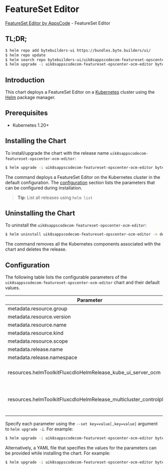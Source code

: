 # FeatureSet Editor

[FeatureSet Editor by AppsCode](https://byte.builders) - FeatureSet Editor

## TL;DR;

```bash
$ helm repo add bytebuilders-ui https://bundles.byte.builders/ui/
$ helm repo update
$ helm search repo bytebuilders-ui/uik8sappscodecom-featureset-opscenter-ocm-editor --version=v0.4.18
$ helm upgrade -i uik8sappscodecom-featureset-opscenter-ocm-editor bytebuilders-ui/uik8sappscodecom-featureset-opscenter-ocm-editor -n default --create-namespace --version=v0.4.18
```

## Introduction

This chart deploys a FeatureSet Editor on a [Kubernetes](http://kubernetes.io) cluster using the [Helm](https://helm.sh) package manager.

## Prerequisites

- Kubernetes 1.20+

## Installing the Chart

To install/upgrade the chart with the release name `uik8sappscodecom-featureset-opscenter-ocm-editor`:

```bash
$ helm upgrade -i uik8sappscodecom-featureset-opscenter-ocm-editor bytebuilders-ui/uik8sappscodecom-featureset-opscenter-ocm-editor -n default --create-namespace --version=v0.4.18
```

The command deploys a FeatureSet Editor on the Kubernetes cluster in the default configuration. The [configuration](#configuration) section lists the parameters that can be configured during installation.

> **Tip**: List all releases using `helm list`

## Uninstalling the Chart

To uninstall the `uik8sappscodecom-featureset-opscenter-ocm-editor`:

```bash
$ helm uninstall uik8sappscodecom-featureset-opscenter-ocm-editor -n default
```

The command removes all the Kubernetes components associated with the chart and deletes the release.

## Configuration

The following table lists the configurable parameters of the `uik8sappscodecom-featureset-opscenter-ocm-editor` chart and their default values.

|                             Parameter                              | Description |                                                                                                                                                                                                                                                                                                                                                                                                                                                                                                                                                                Default                                                                                                                                                                                                                                                                                                                                                                                                                                                                                                                                                                |
|--------------------------------------------------------------------|-------------|---------------------------------------------------------------------------------------------------------------------------------------------------------------------------------------------------------------------------------------------------------------------------------------------------------------------------------------------------------------------------------------------------------------------------------------------------------------------------------------------------------------------------------------------------------------------------------------------------------------------------------------------------------------------------------------------------------------------------------------------------------------------------------------------------------------------------------------------------------------------------------------------------------------------------------------------------------------------------------------------------------------------------------------------------------------------------------------------------------------------------------------|
| metadata.resource.group                                            |             | <code>ui.k8s.appscode.com</code>                                                                                                                                                                                                                                                                                                                                                                                                                                                                                                                                                                                                                                                                                                                                                                                                                                                                                                                                                                                                                                                                                                      |
| metadata.resource.version                                          |             | <code>v1alpha1</code>                                                                                                                                                                                                                                                                                                                                                                                                                                                                                                                                                                                                                                                                                                                                                                                                                                                                                                                                                                                                                                                                                                                 |
| metadata.resource.name                                             |             | <code>featuresets</code>                                                                                                                                                                                                                                                                                                                                                                                                                                                                                                                                                                                                                                                                                                                                                                                                                                                                                                                                                                                                                                                                                                              |
| metadata.resource.kind                                             |             | <code>FeatureSet</code>                                                                                                                                                                                                                                                                                                                                                                                                                                                                                                                                                                                                                                                                                                                                                                                                                                                                                                                                                                                                                                                                                                               |
| metadata.resource.scope                                            |             | <code>Cluster</code>                                                                                                                                                                                                                                                                                                                                                                                                                                                                                                                                                                                                                                                                                                                                                                                                                                                                                                                                                                                                                                                                                                                  |
| metadata.release.name                                              |             | <code>RELEASE-NAME</code>                                                                                                                                                                                                                                                                                                                                                                                                                                                                                                                                                                                                                                                                                                                                                                                                                                                                                                                                                                                                                                                                                                             |
| metadata.release.namespace                                         |             | <code>default</code>                                                                                                                                                                                                                                                                                                                                                                                                                                                                                                                                                                                                                                                                                                                                                                                                                                                                                                                                                                                                                                                                                                                  |
| resources.helmToolkitFluxcdIoHelmRelease_kube_ui_server_ocm        |             | <code>{"apiVersion":"helm.toolkit.fluxcd.io/v2beta1","kind":"HelmRelease","metadata":{"name":"kube-ui-server-ocm","namespace":"kubeops"},"spec":{"chart":{"spec":{"chart":"kube-ui-server","sourceRef":{"kind":"HelmRepository","name":"appscode","namespace":"kubeops"},"version":"v2023.10.1"}},"install":{"crds":"Skip","createNamespace":true,"remediation":{"retries":-1}},"interval":"5m","releaseName":"kube-ui-server-ocm","storageNamespace":"multicluster-controlplane","targetNamespace":"multicluster-controlplane","timeout":"30m","upgrade":{"crds":"Skip","remediation":{"retries":-1}},"values":{"kubeconfigSecretName":"multicluster-controlplane-svc-kubeconfig"}}}</code>                                                                                                                                                                                                                                                                                                                                                                                                                                          |
| resources.helmToolkitFluxcdIoHelmRelease_multicluster_controlplane |             | <code>{"apiVersion":"helm.toolkit.fluxcd.io/v2beta1","kind":"HelmRelease","metadata":{"name":"multicluster-controlplane","namespace":"kubeops"},"spec":{"chart":{"spec":{"chart":"multicluster-controlplane","sourceRef":{"kind":"HelmRepository","name":"ocm","namespace":"kubeops"},"version":"0.2.0"}},"install":{"crds":"CreateReplace","createNamespace":true,"remediation":{"retries":-1}},"interval":"5m","releaseName":"multicluster-controlplane","storageNamespace":"multicluster-controlplane","targetNamespace":"multicluster-controlplane","timeout":"30m","upgrade":{"crds":"CreateReplace","remediation":{"retries":-1}},"values":{"apiserver":{"generateCA":true},"autoApprovalBootstrapUsers":"system:admin","enableSelfManagement":true,"features":"DefaultClusterSet=true,ManagedClusterAutoApproval=true,ManifestWorkReplicaSet=true","image":"ghcr.io/kluster-management/multicluster-controlplane:latest","imagePullPolicy":"Always","loadbalancer":{"enabled":true},"pvc":{"storageClassName":""},"route":{"enabled":false},"securityContext":{"fsGroup":10001,"runAsGroup":10001,"runAsUser":10001}}}}</code> |


Specify each parameter using the `--set key=value[,key=value]` argument to `helm upgrade -i`. For example:

```bash
$ helm upgrade -i uik8sappscodecom-featureset-opscenter-ocm-editor bytebuilders-ui/uik8sappscodecom-featureset-opscenter-ocm-editor -n default --create-namespace --version=v0.4.18 --set metadata.resource.group=ui.k8s.appscode.com
```

Alternatively, a YAML file that specifies the values for the parameters can be provided while
installing the chart. For example:

```bash
$ helm upgrade -i uik8sappscodecom-featureset-opscenter-ocm-editor bytebuilders-ui/uik8sappscodecom-featureset-opscenter-ocm-editor -n default --create-namespace --version=v0.4.18 --values values.yaml
```
